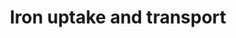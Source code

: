---
annotations:
- id: PW:0000591
  parent: regulatory pathway
  type: Pathway Ontology
  value: iron transport pathway
authors:
- Mkutmon
- DeSl
- Egonw
citedin: ''
communities: []
description: ''
last-edited: 2025-08-06
ndex: null
organisms:
- Bos taurus
redirect_from:
- /index.php/Pathway:WP3217
- /instance/WP3217
- /instance/WP3217_r140183
revision: r140183
schema-jsonld:
- '@context': https://schema.org/
  '@id': https://wikipathways.github.io/pathways/WP3217.html
  '@type': Dataset
  creator:
    '@type': Organization
    name: WikiPathways
  description: ''
  keywords:
  - 5HT [extracellularregion]
  - ABCG2
  - ACCN3
  - ADP
  - AMP
  - APLs
  - ARHGEF9
  - ASIC1
  - ASIC4
  - ASIC5
  - ATP
  - ATP12A
  - ATP1A1
  - ATP1A2
  - ATP1A3
  - ATP1A4
  - ATP1B1
  - ATP1B2
  - ATP1B3
  - ATP2C1
  - ATP2C2
  - ATP4A
  - ATP4B
  - ATP6V0A1
  - ATP6V0A2
  - ATP6V0A4
  - ATP6V0B
  - ATP6V0C
  - ATP6V0D1
  - ATP6V0D2
  - ATP6V0E1
  - ATP6V0E2
  - ATP6V1A
  - ATP6V1B1
  - ATP6V1B2
  - ATP6V1C1
  - ATP6V1C2
  - ATP6V1D
  - ATP6V1E1
  - ATP6V1E2
  - ATP6V1F [cytosol]
  - ATP6V1G1
  - ATP6V1G2
  - ATP6V1G3
  - ATP6V1H
  - ATP7A
  - ATP7B
  - BSND
  - BV
  - CLCN1
  - CLCN2
  - CLCN3
  - CLCN7
  - CLCNKA [plasmamembrane]
  - CLCNKB [plasmamembrane]
  - CLIC2
  - CO
  - CP
  - CYBRD1
  - Ca²⁺
  - Cl-
  - Cu2+
  - Cu2+ [extracellularregion]
  - Cu2+ [plasmamembrane]
  - FLVCR1
  - FTL [cytosol]
  - FXYD1
  - FXYD2
  - FXYD3
  - FXYD6
  - FXYD7
  - Fe2+
  - Fe3+
  - Fe3+ [endosomemembrane]
  - Fe3+ [extracellularregion]
  - FeHM
  - GABA [extracellularregion]
  - GABRA1
  - GABRA2
  - GABRA3
  - GABRA4
  - GABRA5
  - GABRA6
  - GABRB1
  - GABRB2
  - GABRB3
  - GABRG2
  - GABRR1
  - GABRR2
  - GLRB
  - Gly [extracellularregion]
  - H+
  - H+ [extracellularregion]
  - HCO3-
  - HEPH
  - HTR3A
  - HTR3B
  - HTR3D
  - HTR3E
  - H₂O
  - K+
  - Li+
  - MCOLN1
  - Mg2+ [Golgimembrane]
  - NAADP
  - NADP+
  - NADPH
  - NALCN
  - NEDD4L
  - NSAID
  - Na+
  - O2
  - OSTM1
  - O₂
  - PPi
  - Pi
  - RAF1
  - RYR1
  - RYR2
  - RYR3
  - SCNN1A
  - SCNN1B
  - SCNN1D
  - SCNN1G
  - SGK1
  - SGK2
  - SLC11A2
  - SLC17A3
  - SLC40A1
  - SLC46A1
  - SLC9B2
  - SLC9C1
  - STEAP3
  - TCIRG1
  - TF
  - TFRC
  - TRDN
  - TSC22D3
  - UNC79
  - UNC80
  - Urate
  - WWP1
  - amiloride
  - e-
  - heme
  - heme [plasmamembrane]
  license: CC0
  name: Iron uptake and transport
seo: CreativeWork
title: Iron uptake and transport
wpid: WP3217
---